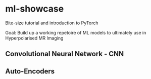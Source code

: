 # ml-showcase
Bite-size tutorial and introduction to PyTorch

Goal: Build up a working repetoire of ML models to ultimately use in Hyperpolarised MR Imaging

## Convolutional Neural Network - CNN

## Auto-Encoders
